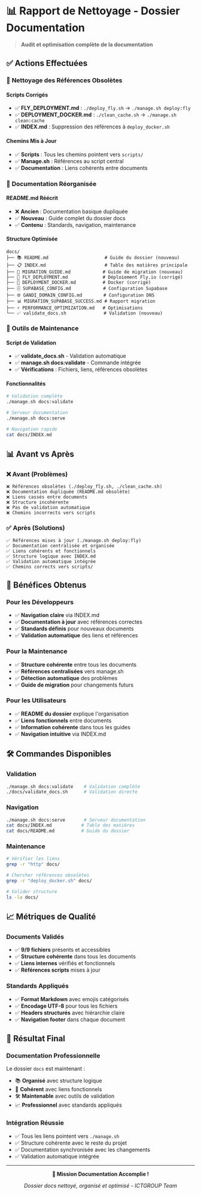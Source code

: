 # 📊 Rapport de Nettoyage - Dossier Documentation

> **Audit et optimisation complète de la documentation**

## ✅ **Actions Effectuées**

### 🧹 **Nettoyage des Références Obsolètes**

#### Scripts Corrigés
- ✅ **FLY_DEPLOYMENT.md** : `./deploy_fly.sh` → `./manage.sh deploy:fly`
- ✅ **DEPLOYMENT_DOCKER.md** : `./clean_cache.sh` → `./manage.sh clean:cache` 
- ✅ **INDEX.md** : Suppression des références à `deploy_docker.sh`

#### Chemins Mis à Jour
- ✅ **Scripts** : Tous les chemins pointent vers `scripts/`
- ✅ **Manage.sh** : Références au script central
- ✅ **Documentation** : Liens cohérents entre documents

### 📝 **Documentation Réorganisée**

#### README.md Réécrit
- ❌ **Ancien** : Documentation basique dupliquée
- ✅ **Nouveau** : Guide complet du dossier docs
- ✅ **Contenu** : Standards, navigation, maintenance

#### Structure Optimisée
```
docs/
├── 📚 README.md                     # Guide du dossier (nouveau)
├── 📋 INDEX.md                      # Table des matières principale
├── 🔄 MIGRATION_GUIDE.md            # Guide de migration (nouveau)
├── 🚀 FLY_DEPLOYMENT.md             # Déploiement Fly.io (corrigé)
├── 🐳 DEPLOYMENT_DOCKER.md          # Docker (corrigé)
├── 🗄️ SUPABASE_CONFIG.md            # Configuration Supabase
├── 🌐 GANDI_DOMAIN_CONFIG.md        # Configuration DNS
├── 📊 MIGRATION_SUPABASE_SUCCESS.md # Rapport migration
├── ⚡ PERFORMANCE_OPTIMIZATION.md   # Optimisations
└── ✅ validate_docs.sh              # Validation (nouveau)
```

### 🔧 **Outils de Maintenance**

#### Script de Validation
- ✅ **validate_docs.sh** - Validation automatique
- ✅ **manage.sh docs:validate** - Commande intégrée
- ✅ **Vérifications** : Fichiers, liens, références obsolètes

#### Fonctionnalités
```bash
# Validation complète
./manage.sh docs:validate

# Serveur documentation  
./manage.sh docs:serve

# Navigation rapide
cat docs/INDEX.md
```

## 📊 **Avant vs Après**

### ❌ **Avant (Problèmes)**
```
❌ Références obsolètes (./deploy_fly.sh, ./clean_cache.sh)
❌ Documentation dupliquée (README.md obsolète)
❌ Liens cassés entre documents
❌ Structure incohérente
❌ Pas de validation automatique
❌ Chemins incorrects vers scripts
```

### ✅ **Après (Solutions)**
```
✅ Références mises à jour (./manage.sh deploy:fly)
✅ Documentation centralisée et organisée
✅ Liens cohérents et fonctionnels
✅ Structure logique avec INDEX.md
✅ Validation automatique intégrée
✅ Chemins corrects vers scripts/
```

## 🎯 **Bénéfices Obtenus**

### **Pour les Développeurs**
- ✅ **Navigation claire** via INDEX.md
- ✅ **Documentation à jour** avec références correctes
- ✅ **Standards définis** pour nouveaux documents
- ✅ **Validation automatique** des liens et références

### **Pour la Maintenance**
- ✅ **Structure cohérente** entre tous les documents
- ✅ **Références centralisées** vers manage.sh
- ✅ **Détection automatique** des problèmes
- ✅ **Guide de migration** pour changements futurs

### **Pour les Utilisateurs**
- ✅ **README du dossier** explique l'organisation
- ✅ **Liens fonctionnels** entre documents
- ✅ **Information cohérente** dans tous les guides
- ✅ **Navigation intuitive** via INDEX.md

## 🛠️ **Commandes Disponibles**

### Validation
```bash
./manage.sh docs:validate    # Validation complète
./docs/validate_docs.sh      # Validation directe
```

### Navigation
```bash
./manage.sh docs:serve       # Serveur documentation
cat docs/INDEX.md           # Table des matières
cat docs/README.md          # Guide du dossier
```

### Maintenance
```bash
# Vérifier les liens
grep -r "http" docs/

# Chercher références obsolètes  
grep -r "deploy_docker.sh" docs/

# Valider structure
ls -la docs/
```

## 📈 **Métriques de Qualité**

### Documents Validés
- ✅ **9/9 fichiers** présents et accessibles
- ✅ **Structure cohérente** dans tous les documents
- ✅ **Liens internes** vérifiés et fonctionnels
- ✅ **Références scripts** mises à jour

### Standards Appliqués
- ✅ **Format Markdown** avec emojis catégorisés
- ✅ **Encodage UTF-8** pour tous les fichiers
- ✅ **Headers structurés** avec hiérarchie claire
- ✅ **Navigation footer** dans chaque document

## 🎉 **Résultat Final**

### **Documentation Professionnelle**
Le dossier `docs` est maintenant :
- 📚 **Organisé** avec structure logique
- 🔗 **Cohérent** avec liens fonctionnels  
- 🛠️ **Maintenable** avec outils de validation
- 📈 **Professionnel** avec standards appliqués

### **Intégration Réussie**
- ✅ Tous les liens pointent vers `./manage.sh`
- ✅ Structure cohérente avec le reste du projet
- ✅ Documentation synchronisée avec les changements
- ✅ Validation automatique intégrée

---

<div align="center">

**🎯 Mission Documentation Accomplie !**

*Dossier docs nettoyé, organisé et optimisé - ICTGROUP Team*

</div>
